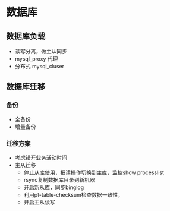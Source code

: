 # 数据库

## 数据库负载

- 读写分离，做主从同步
- mysql_proxy 代理
- 分布式 mysql_cluser

## 数据库迁移

### 备份

- 全备份
- 增量备份

### 迁移方案

- 考虑错开业务活动时间
- 主从迁移
    - 停止从库使用，把读操作切换到主库，监控show processlist
    - rsync复制数据库目录到新机器
    - 开启新从库，同步binglog
    - 利用pt-table-checksum检查数据一致性。
    - 开启主从读写